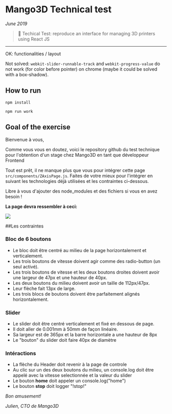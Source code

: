# Mango3D Technical test

*June 2019*

> 🔨 Techical Test: reproduce an interface for managing 3D printers using React JS


* * *

OK: functionalities / layout

Not solved: `webkit-slider-runnable-track` and `webkit-progress-value` do not work (for color before pointer) on chrome (maybe it could be solved with a box-shadow).

## How to run

`npm install`

`npm run work`


## Goal of the exercise

Bienvenue à vous,

Comme vous vous en doutez, voici le repository github du test
technique pour l'obtention d'un stage chez Mango3D en tant que développeur Frontend

Tout est prêt, il ne manque plus que vous pour intégrer cette page
```src/components/ZAxisPage.js```.
Faites de votre mieux pour l'intégrer en suivant les technologies déjà utilisées et
les contraintes ci-dessous.

Libre à vous d'ajouter des node_modules et des fichiers si vous en avez besoin !

**La page devra ressembler à ceci:**

![](screen.png)

##Les contraintes

### Bloc de 6 boutons
- Le bloc doit être centré au milieu de la page horizontalement et verticalement.
- Les trois boutons de vitesse doivent agir comme des radio-button (un seul activé).
- Les trois boutons de vitesse et les deux boutons droites doivent avoir une largeur de 47px
et une hauteur de 40px.
- Les deux boutons du milieu doivent avoir un taille de 112px/47px.
- Leur flèche fait 13px de large.
- Les trois blocs de boutons doivent être parfaitement alignés horizontalement.

### Slider
- Le slider doit être centré verticalement et fixé en dessous de page.
- Il doit aller de 0.001mm à 50mm de façon linéaire.
- Sa largeur est de 365px et la barre horizontale a une hauteur de 8px
- Le "bouton" du slider doit faire 40px de diamètre

### Intéractions
- La flèche du Header doit revenir à la page de controle
- Au clic sur un des deux boutons du milieu, un console.log doit être
appelé avec la vitesse selectionnée et la valeur du slider
- Le bouton **home** doit appeler un console.log("home")
- Le bouton **stop** doit logger "!stop!"

*Bon amusement!*

*Julien, CTO de Mango3D*
